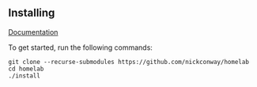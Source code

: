 ## Installing

[Documentation](https://homelab.conway.dev)

To get started, run the following commands:

```
git clone --recurse-submodules https://github.com/nickconway/homelab
cd homelab
./install
```
